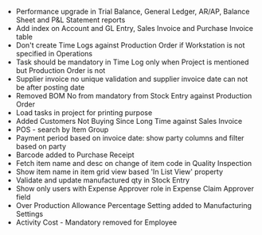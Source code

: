- Performance upgrade in Trial Balance, General Ledger, AR/AP, Balance Sheet and P&L Statement reports
- Add index on Account and GL Entry, Sales Invoice and Purchase Invoice table
- Don't create Time Logs against Production Order if Workstation is not specified in Operations
- Task should be mandatory in Time Log only when Project is mentioned but Production Order is not
- Supplier invoice no unique validation and supplier invoice date can not be after posting date
- Removed BOM No from mandatory from Stock Entry against Production Order
- Load tasks in project for printing purpose
- Added Customers Not Buying Since Long Time against Sales Invoice
- POS - search by Item Group
- Payment period based on invoice date: show party columns and filter based on party
- Barcode added to Purchase Receipt
- Fetch item name and desc on change of item code in Quality Inspection
- Show item name in item grid view based 'In List View' property
- Validate and update manufactured qty in Stock Entry
- Show only users with Expense Approver role in Expense Claim Approver field
- Over Production Allowance Percentage Setting added to Manufacturing Settings
- Activity Cost - Mandatory removed for Employee